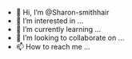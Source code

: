 - 👋 Hi, I’m @Sharon-smithhair
- 👀 I’m interested in ...
- 🌱 I’m currently learning ...
- 💞️ I’m looking to collaborate on ...
- 📫 How to reach me ...

<!---
Sharon-smithhair/Sharon-smithhair is a ✨ special ✨ repository because its `README.md` (this file) appears on your GitHub profile.
You can click the Preview link to take a look at your changes.
--->
